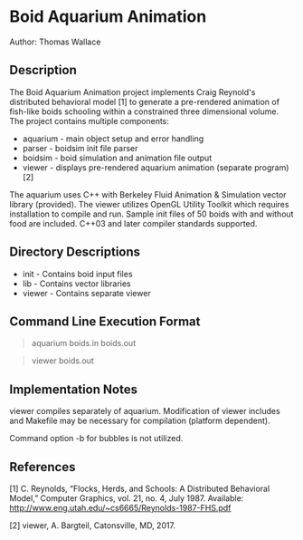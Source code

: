 Boid Aquarium Animation
=======================
Author: Thomas Wallace

Description
-----------
The Boid Aquarium Animation project implements Craig Reynold's distributed 
behavioral model [1] to generate a pre-rendered animation of fish-like boids 
schooling within a constrained three dimensional volume. The project contains 
multiple components:

* aquarium - main object setup and error handling
* parser - boidsim init file parser
* boidsim - boid simulation and animation file output
* viewer - displays pre-rendered aquarium animation (separate program) [2]

The aquarium uses C++ with Berkeley Fluid Animation & Simulation vector library 
(provided). The viewer utilizes OpenGL Utility Toolkit which requires 
installation to compile and run. Sample init files of 50 boids with and without 
food are included. C++03 and later compiler standards supported.

Directory Descriptions
----------------------
* init - Contains boid input files
* lib - Contains vector libraries
* viewer - Contains separate viewer

Command Line Execution Format
-----------------------------
> aquarium boids.in boids.out

> viewer boids.out

Implementation Notes
--------------------
viewer compiles separately of aquarium. Modification of viewer includes and 
Makefile may be necessary for compilation (platform dependent).

Command option -b for bubbles is not utilized.

References
----------
[1] C. Reynolds, “Flocks, Herds, and Schools: A Distributed Behavioral Model,” 
Computer Graphics, vol. 21, no. 4, July 1987. 
Available: http://www.eng.utah.edu/~cs6665/Reynolds-1987-FHS.pdf

[2] viewer, A. Bargteil, Catonsville, MD, 2017.
